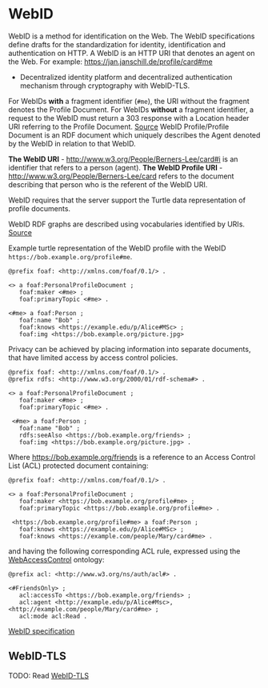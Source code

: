 # WebID

WebID is a method for identification on the Web.
The WebID specifications define drafts for the standardization for identity, identification and authentication on HTTP.
A WebID is an HTTP URI that denotes an agent on the Web.
For example: https://jan.janschill.de/profile/card#me

- Decentralized identity platform and decentralized authentication mechanism through cryptography with WebID-TLS.

For WebIDs **with** a fragment identifier (`#me`), the URI without the fragment denotes the Profile Document.
For WebIDs **without** a fragment identifier, a request to the WebID must return a 303 response with a Location header URI referring to the Profile Document. [Source](https://dvcs.w3.org/hg/WebID/raw-file/tip/spec/identity-respec.html#terminology)
WebID Profile/Profile Document is an RDF document which uniquely describes the Agent denoted by the WebID in relation to that WebID.

**The WebID URI** - http://www.w3.org/People/Berners-Lee/card#i is an identifier that refers to a person (agent).
**The WebID Profile URI** - http://www.w3.org/People/Berners-Lee/card refers to the document describing that person who is the referent of the WebID URI.

WebID requires that the server support the Turtle data representation of profile documents.

WebID RDF graphs are described using vocabularies identified by URIs. [Source](https://dvcs.w3.org/hg/WebID/raw-file/tip/spec/identity-respec.html#webid-profile-vocabulary)

Example turtle representation of the WebID profile with the WebID `https://bob.example.org/profile#me`.

```
@prefix foaf: <http://xmlns.com/foaf/0.1/> .

<> a foaf:PersonalProfileDocument ;
   foaf:maker <#me> ;
   foaf:primaryTopic <#me> .

<#me> a foaf:Person ;
   foaf:name "Bob" ;
   foaf:knows <https://example.edu/p/Alice#MSc> ;
   foaf:img <https://bob.example.org/picture.jpg>
```

Privacy can be achieved by placing information into separate documents, that have limited access by access control policies.

```
@prefix foaf: <http://xmlns.com/foaf/0.1/> .
@prefix rdfs: <http://www.w3.org/2000/01/rdf-schema#> .

<> a foaf:PersonalProfileDocument ;
   foaf:maker <#me> ;
   foaf:primaryTopic <#me> .

 <#me> a foaf:Person ;
   foaf:name "Bob" ;
   rdfs:seeAlso <https://bob.example.org/friends> ;
   foaf:img <https://bob.example.org/picture.jpg> .
```

Where https://bob.example.org/friends is a reference to an Access Control List (ACL) protected document containing:

```
@prefix foaf: <http://xmlns.com/foaf/0.1/> .

<> a foaf:PersonalProfileDocument ;
   foaf:maker <https://bob.example.org/profile#me> ;
   foaf:primaryTopic <https://bob.example.org/profile#me> .

 <https://bob.example.org/profile#me> a foaf:Person ;
   foaf:knows <https://example.edu/p/Alice#MSc> ;
   foaf:knows <https://example.com/people/Mary/card#me> .
```

and having the following corresponding ACL rule, expressed using the [WebAccessControl](http://www.w3.org/wiki/WebAccessControl) ontology:

```
@prefix acl: <http://www.w3.org/ns/auth/acl#> .

<#FriendsOnly> ;
   acl:accessTo <https://bob.example.org/friends> ;
   acl:agent <http://example.edu/p/Alice#Msc>, <http://example.com/people/Mary/card#me> ;
   acl:mode acl:Read .
```

[WebID specification](https://dvcs.w3.org/hg/WebID/raw-file/tip/spec/identity-respec.html)

## WebID-TLS

TODO: Read [WebID-TLS](https://www.w3.org/2005/Incubator/webid/spec/tls/)
